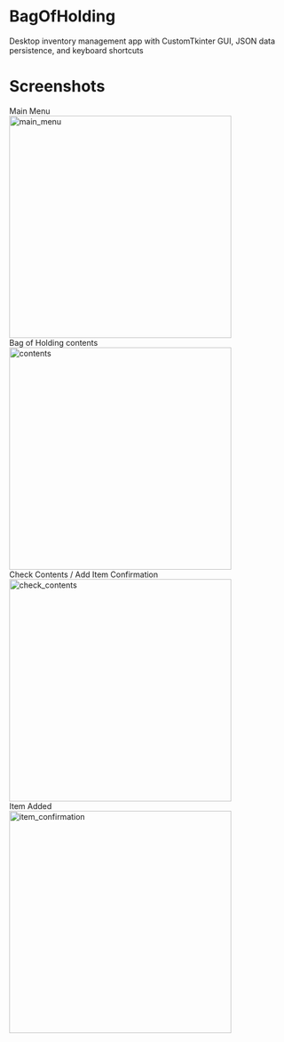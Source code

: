 # BagOfHolding
Desktop inventory management app with CustomTkinter GUI, JSON data persistence, and keyboard shortcuts

# Screenshots
Main Menu
<br>
<img width="400" alt="main_menu" src="https://github.com/user-attachments/assets/e173948c-e69e-418f-9572-843e8818625d" />
<br>
Bag of Holding contents
<br>
<img width="400" alt="contents" src="https://github.com/user-attachments/assets/b5eaf4e4-d65d-4858-8819-7ee46d9a49d9" />
<br>
Check Contents / Add Item Confirmation
<br>
<img width="400" alt="check_contents" src="https://github.com/user-attachments/assets/80902758-a8bb-4326-b395-c763ba0c1416" />
<br>
Item Added
<br>
<img width="400" alt="item_confirmation" src="https://github.com/user-attachments/assets/fff3a008-d4df-4291-a745-627dd90adf0c" />
